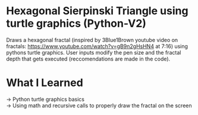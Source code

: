 # Hexagonal Sierpinski Triangle using turtle graphics (Python-V2)
Draws a hexagonal fractal (inspired by 3Blue1Brown youtube video on fractals: https://www.youtube.com/watch?v=gB9n2gHsHN4 at 7:16) using pythons turtle graphics.  User inputs modify the pen size and the fractal depth that gets executed (reccomendations are made in the code).

# What I Learned
-> Python turtle graphics basics  
-> Using math and recursive calls to properly draw the fractal on the screen
